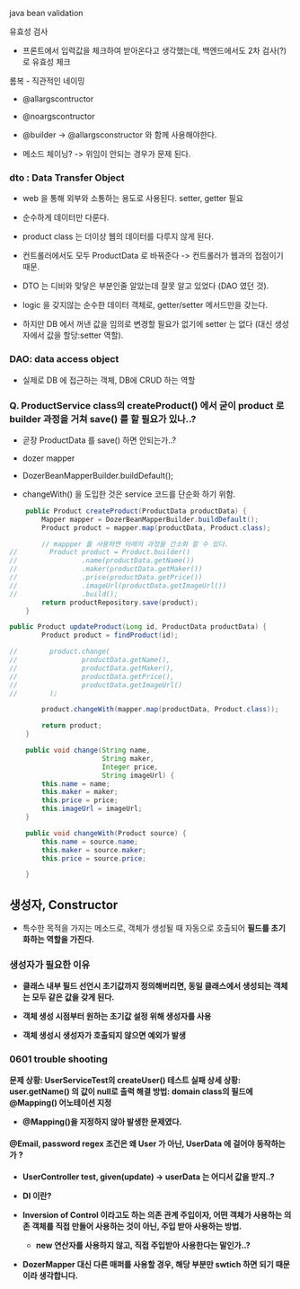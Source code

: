 java bean validation

유효성 검사
- 프론트에서 입력값을 체크하여 받아온다고 생각했는데, 백엔드에서도 2차 검사(?)로 유효성 체크

롬복 - 직관적인 네이밍
- @allargscontructor
- @noargscontructor 

- @builder -> @allargsconstructor 와 함께 사용해야한다.
- 메소드 체이닝? -> 위임이 안되는 경우가 문제 된다. 


### dto : Data Transfer Object
- web 을 통해 외부와 소통하는 용도로 사용된다. setter, getter 필요
- 순수하게 데이터만 다룬다.
- product class 는 더이상 웹의 데이터를 다루지 않게 된다.
- 컨트롤러에서도 모두 ProductData 로 바꿔준다 -> 컨트롤러가 웹과의 접점이기 때문.
- DTO 는 디비와 맞닿은 부분인줄 알았는데 잘못 알고 있었다 (DAO 였던 것).

- logic 을 갖지않는 순수한 데이터 객체로, getter/setter 메서드만을 갖는다.
- 하지만 DB 에서 꺼낸 값을 임의로 변경할 필요가 없기에 setter 는 없다 (대신 생성자에서 값을 할당:setter 역할).


### DAO: data access object
- 실제로 DB 에 접근하는 객체, DB에 CRUD 하는 역할


### Q. ProductService class의 createProduct() 에서 굳이 product 로 builder 과정을 거쳐 save() 를 할 필요가 있나..?
- 곧장 ProductData 를 save() 하면 안되는가..?

- dozer mapper

- DozerBeanMapperBuilder.buildDefault();

- changeWith() 을 도입한 것은 service 코드를 단순화 하기 위함.

```java
    public Product createProduct(ProductData productData) {
        Mapper mapper = DozerBeanMapperBuilder.buildDefault();
        Product product = mapper.map(productData, Product.class);

        // mappper 를 사용하면 아래의 과정을 간소화 할 수 있다.
//        Product product = Product.builder()
//                .name(productData.getName())
//                .maker(productData.getMaker())
//                .price(productData.getPrice())
//                .imageUrl(productData.getImageUrl())
//                .build();
        return productRepository.save(product);
    }
```

```java
public Product updateProduct(Long id, ProductData productData) {
        Product product = findProduct(id);

//        product.change(
//                productData.getName(),
//                productData.getMaker(),
//                productData.getPrice(),
//                productData.getImageUrl()
//        );

        product.changeWith(mapper.map(productData, Product.class));

        return product;
    }
```



```java
    public void change(String name,
                       String maker,
                       Integer price,
                       String imageUrl) {
        this.name = name;
        this.maker = maker;
        this.price = price;
        this.imageUrl = imageUrl;
    }

    public void changeWith(Product source) {
        this.name = source.name;
        this.maker = source.maker;
        this.price = source.price;

    }
```


## 생성자, Constructor
- 특수한 목적을 가지는 메소드로, 객체가 생성될 때 자동으로 호출되어 <b>필드를 초기화하는 역할<b/>을 가진다.

### 생성자가 필요한 이유
- 클래스 내부 필드 선언시 초기값까지 정의해버리면, 동일 클래스에서 생성되는 객체는 모두 같은 값을 갖게 된다.
- 객체 생성 시점부터 원하는 초기값 설정 위해 생성자를 사용

- 객체 생성시 생성자가 호출되지 않으면 예외가 발생


### 0601 trouble shooting
문제 상황: UserServiceTest의 createUser() 테스트 실패
상세 상황: user.getName() 의 값이 null로 출력
해결 방법: domain class의 필드에 @Mapping() 어노테이션 지정
- @Mapping()을 지정하지 않아 발생한 문제였다. 

#### @Email, password regex 조건은 왜 User 가 아닌, UserData 에 걸어야 동작하는가 ?

- UserController test, given(update) -> userData 는 어디서 값을 받지..?

- DI 이란?
- Inversion of Control 이라고도 하는 의존 관계 주입이자, 어떤 객체가 사용하는 의존 객체를 직접 만들어 사용하는 것이 아닌, 주입 받아 사용하는 방법.
  - new 연산자를 사용하지 않고, 직접 주입받아 사용한다는 말인가..?
- DozerMapper 대신 다른 매퍼를 사용할 경우, 해당 부분만 swtich 하면 되기 때문이라 생각합니다.


